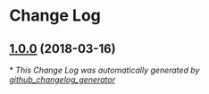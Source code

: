 # Change Log

## [1.0.0](https://github.com/gordonbanderson/homepage/tree/1.0.0) (2018-03-16)


\* *This Change Log was automatically generated by [github_changelog_generator](https://github.com/skywinder/Github-Changelog-Generator)*